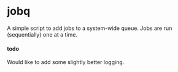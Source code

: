 # jobq

A simple script to add jobs to a system-wide queue.
Jobs are run (sequentially) one at a time.

#### todo
Would like to add some slightly better logging.

